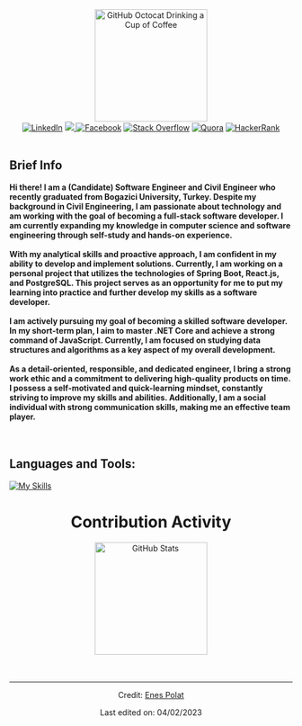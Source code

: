 <div>
    <div align=center>
        <img src="https://user-images.githubusercontent.com/111289754/216737761-887afb14-8333-4236-8e5a-444971888fbe.png" alt="GitHub Octocat Drinking a Cup of Coffee" height="200">
    <div align=center>
        <a href="https://www.linkedin.com/in/epenespolat/"><img src="https://img.shields.io/badge/LinkedIn-0077B5?style=for-the-badge&logo=linkedin&logoColor=white" alt="LinkedIn" /></a>
        <a href ="https://www.instagram.com/ep.enespolat/" ><img src="https://img.shields.io/badge/Instagram-E4405F?style=for-the-badge&logo=instagram&logoColor=white">
        <a href=" https://www.facebook.com/epenespolat/"><img src="https://img.shields.io/badge/Facebook-1877F2?style=for-the-badge&logo=facebook&logoColor=white" alt="Facebook" /></a>
        <a href="https://stackoverflow.com/users/20907871/enes-polat"><img src="https://img.shields.io/badge/Stack_Overflow-FE7A16?style=for-the-badge&logo=stack-overflow&logoColor=white" alt="Stack Overflow" /></a>
        <a href="https://www.quora.com/profile/Enes-POLAT-16"><img src="https://img.shields.io/badge/Quora-%23B92B27.svg?&style=for-the-badge&logo=Quora&logoColor=white" alt="Quora" /></a>
        <a href="https://www.hackerrank.com/epenespolat"><img src="https://img.shields.io/badge/-Hackerrank-2EC866?style=for-the-badge&logo=HackerRank&logoColor=white" alt="HackerRank" /></a>
       

</div>
    <div align=left>
        <br>
        <strong><h2> Brief Info</h2></strong>
        <p>
            <strong>
                Hi there! I am a (Candidate) Software Engineer and  Civil Engineer who recently graduated from Bogazici University, Turkey. Despite my background in Civil Engineering, I am passionate about technology and am working with the goal of becoming a full-stack software developer. I am currently expanding my knowledge in computer science and software engineering through self-study and hands-on experience.<br>
                <br>With my analytical skills and proactive approach, I am confident in my ability to develop and implement solutions. Currently, I am working on a personal project that utilizes the technologies of Spring Boot, React.js, and PostgreSQL. This project serves as an opportunity for me to put my learning into practice and further develop my skills as a software developer.<br><br>
                I am actively pursuing my goal of becoming a skilled software developer. In my short-term plan, I aim to master .NET Core and achieve a strong command of JavaScript. Currently, I am focused on studying data structures and algorithms as a key aspect of my overall development.<br><br>
               As a detail-oriented, responsible, and dedicated engineer, I bring a strong work ethic and a commitment to delivering high-quality products on time. I possess a self-motivated and quick-learning mindset, constantly striving to improve my skills and abilities. Additionally, I am a social individual with strong communication skills, making me an effective team player.<br><br><br> 
               <h2> Languages and Tools:</h2>
            </strong>
        </p>
                 
[![My Skills](https://skills.thijs.gg/icons?i=java,python,net,cs,c,spring,postgres,mysql,js,react,html,css,md)](https://skills.thijs.gg)

        
<div
     align=center>
        <h1>Contribution Activity</h1>
        <img src="https://github-readme-stats-git-masterrstaa-rickstaa.vercel.app/api?username=epenespolat&theme=gruvbox" alt="GitHub Stats" height="200" />
        <br>
        <!--
        <img src="https://github-readme-stats.vercel.app/api/top-langs?username=ahmedfathydev&layout=compact&title_color=6FDA44&text_color=FFFFFF&theme=dark" alt="GitHub Most Used Languages" height="200" />
        <br>
        -->
        <br>
        <br>
    </div>


</div>

------

Credit: [Enes Polat](https://github.com/epenespolat)

Last edited on: 04/02/2023
